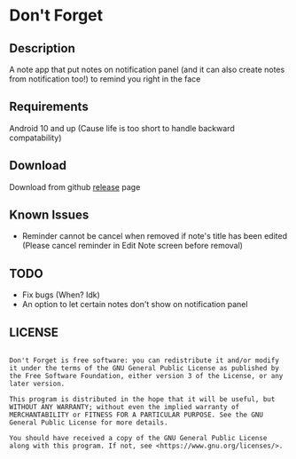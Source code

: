 # Don't Forget

## Description

A note app that put notes on notification panel (and it can also create notes from notification too!) to remind you right in the face 

## Requirements

Android 10 and up (Cause life is too short to handle backward compatability)

## Download

Download from github [release](https://github.com/letiendat198/Dontforget/releases) page


## Known Issues

- Reminder cannot be cancel when removed if note's title has been edited (Please cancel reminder in Edit Note screen before removal)

## TODO

- Fix bugs (When? Idk)
- An option to let certain notes don't show on notification panel

## LICENSE
```

Don't Forget is free software: you can redistribute it and/or modify it under the terms of the GNU General Public License as published by the Free Software Foundation, either version 3 of the License, or any later version.

This program is distributed in the hope that it will be useful, but WITHOUT ANY WARRANTY; without even the implied warranty of MERCHANTABILITY or FITNESS FOR A PARTICULAR PURPOSE. See the GNU General Public License for more details.

You should have received a copy of the GNU General Public License along with this program. If not, see <https://www.gnu.org/licenses/>.

```
